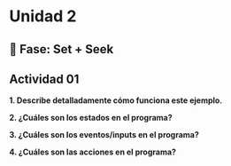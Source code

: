 # Unidad 2

## 🔎 Fase: Set + Seek

## Actividad 01

**1. Describe detalladamente cómo funciona este ejemplo.**


**2. ¿Cuáles son los estados en el programa?**


**3. ¿Cuáles son los eventos/inputs en el programa?**


**4. ¿Cuáles son las acciones en el programa?**


